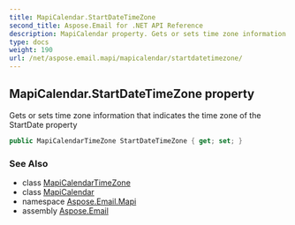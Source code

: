 ```yaml
---
title: MapiCalendar.StartDateTimeZone
second_title: Aspose.Email for .NET API Reference
description: MapiCalendar property. Gets or sets time zone information that indicates the time zone of the StartDate property
type: docs
weight: 190
url: /net/aspose.email.mapi/mapicalendar/startdatetimezone/
---
```

## MapiCalendar.StartDateTimeZone property

Gets or sets time zone information that indicates the time zone of the StartDate property

```csharp
public MapiCalendarTimeZone StartDateTimeZone { get; set; }
```

### See Also

* class [MapiCalendarTimeZone](../../mapicalendartimezone/)
* class [MapiCalendar](../)
* namespace [Aspose.Email.Mapi](../../mapicalendar/)
* assembly [Aspose.Email](../../../)


